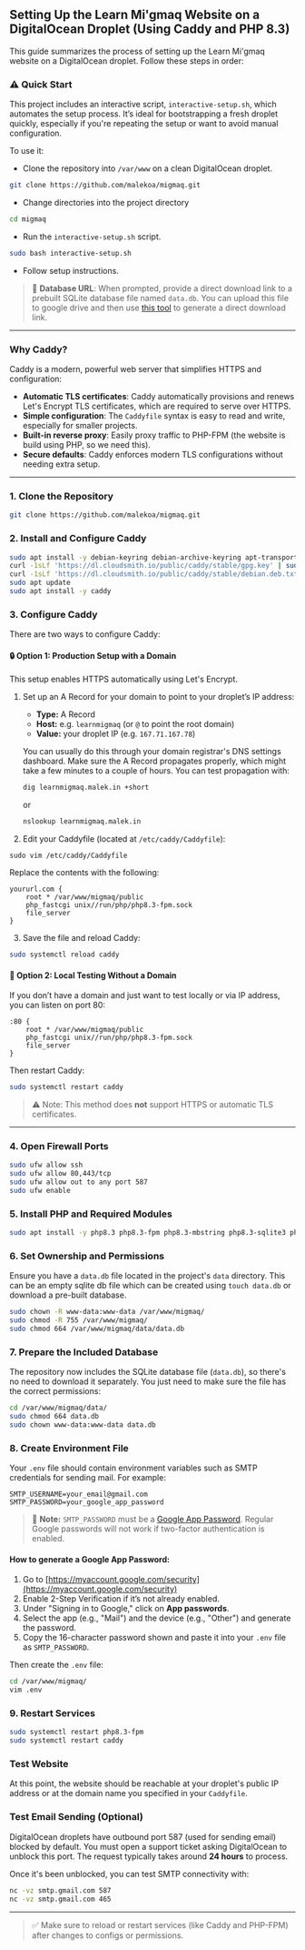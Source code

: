 ## Setting Up the Learn Mi'gmaq Website on a DigitalOcean Droplet (Using Caddy and PHP 8.3)

This guide summarizes the process of setting up the Learn Mi'gmaq website on a DigitalOcean droplet. Follow these steps in order:

### ⚠️ Quick Start

This project includes an interactive script, `interactive-setup.sh`, which automates the setup process. It’s ideal for bootstrapping a fresh droplet quickly, especially if you're repeating the setup or want to avoid manual configuration.

To use it:

- Clone the repository into `/var/www` on a clean DigitalOcean droplet.

```sh
git clone https://github.com/malekoa/migmaq.git
```

- Change directories into the project directory

```sh
cd migmaq
```

- Run the `interactive-setup.sh` script.

```sh
sudo bash interactive-setup.sh
```

- Follow setup instructions.

> 🚨 **Database URL**: When prompted, provide a direct download link to a prebuilt SQLite database file named `data.db`. You can upload this file to google drive and then use [this tool](https://sites.google.com/site/gdocs2direct/) to generate a direct download link.

---

### Why Caddy?

Caddy is a modern, powerful web server that simplifies HTTPS and configuration:

* **Automatic TLS certificates**: Caddy automatically provisions and renews Let's Encrypt TLS certificates, which are required to serve over HTTPS.
* **Simple configuration**: The `Caddyfile` syntax is easy to read and write, especially for smaller projects.
* **Built-in reverse proxy**: Easily proxy traffic to PHP-FPM (the website is build using PHP, so we need this).
* **Secure defaults**: Caddy enforces modern TLS configurations without needing extra setup.

---

### 1. Clone the Repository

```bash
git clone https://github.com/malekoa/migmaq.git
```

### 2. Install and Configure Caddy

```bash
sudo apt install -y debian-keyring debian-archive-keyring apt-transport-https curl
curl -1sLf 'https://dl.cloudsmith.io/public/caddy/stable/gpg.key' | sudo gpg --dearmor -o /usr/share/keyrings/caddy-stable-archive-keyring.gpg
curl -1sLf 'https://dl.cloudsmith.io/public/caddy/stable/debian.deb.txt' | sudo tee /etc/apt/sources.list.d/caddy-stable.list
sudo apt update
sudo apt install -y caddy
```

### 3. Configure Caddy

There are two  ways to configure Caddy:

#### 🔒 **Option 1: Production Setup with a Domain**

This setup enables HTTPS automatically using Let's Encrypt.

1. Set up an A Record for your domain to point to your droplet’s IP address:

   * **Type:** A Record
   * **Host:** e.g. `learnmigmaq` (or `@` to point the root domain)
   * **Value:** your droplet IP (e.g. `167.71.167.78`)

   You can usually do this through your domain registrar's DNS settings dashboard. Make sure the A Record propagates properly, which might take a few minutes to a couple of hours. You can test propagation with:

   ```bash
   dig learnmigmaq.malek.in +short
   ```

   or

   ```bash
   nslookup learnmigmaq.malek.in
   ```

2. Edit your Caddyfile (located at `/etc/caddy/Caddyfile`):

```
sudo vim /etc/caddy/Caddyfile
```

Replace the contents with the following:

```caddyfile
yoururl.com {
    root * /var/www/migmaq/public
    php_fastcgi unix//run/php/php8.3-fpm.sock
    file_server
}
```

3. Save the file and reload Caddy:

```bash
sudo systemctl reload caddy
```

#### 🧪 **Option 2: Local Testing Without a Domain**

If you don’t have a domain and just want to test locally or via IP address, you can listen on port 80:

```caddyfile
:80 {
    root * /var/www/migmaq/public
    php_fastcgi unix//run/php/php8.3-fpm.sock
    file_server
}
```

Then restart Caddy:

```bash
sudo systemctl restart caddy
```

> ⚠️ Note: This method does **not** support HTTPS or automatic TLS certificates.

---

### 4. Open Firewall Ports

```bash
sudo ufw allow ssh
sudo ufw allow 80,443/tcp
sudo ufw allow out to any port 587
sudo ufw enable
```

### 5. Install PHP and Required Modules

```bash
sudo apt install -y php8.3 php8.3-fpm php8.3-mbstring php8.3-sqlite3 php8.3-curl php8.3-xml php8.3-cli unzip
```

### 6. Set Ownership and Permissions

Ensure you have a `data.db` file located in the project's `data` directory. This can be an empty sqlite db file which can be created using `touch data.db` or download a pre-built database.

```bash
sudo chown -R www-data:www-data /var/www/migmaq/
sudo chmod -R 755 /var/www/migmaq/
sudo chmod 664 /var/www/migmaq/data/data.db
```

### 7. Prepare the Included Database

The repository now includes the SQLite database file (`data.db`), so there's no need to download it separately. You just need to make sure the file has the correct permissions:

```bash
cd /var/www/migmaq/data/
sudo chmod 664 data.db
sudo chown www-data:www-data data.db
```

### 8. Create Environment File

Your `.env` file should contain environment variables such as SMTP credentials for sending mail. For example:

```env
SMTP_USERNAME=your_email@gmail.com
SMTP_PASSWORD=your_google_app_password
```

> 🔐 **Note:** `SMTP_PASSWORD` must be a [Google App Password](https://support.google.com/accounts/answer/185833). Regular Google passwords will not work if two-factor authentication is enabled.

#### How to generate a Google App Password:

1. Go to [https://myaccount.google.com/security](https://myaccount.google.com/security)
2. Enable 2-Step Verification if it’s not already enabled.
3. Under "Signing in to Google," click on **App passwords**.
4. Select the app (e.g., "Mail") and the device (e.g., "Other") and generate the password.
5. Copy the 16-character password shown and paste it into your `.env` file as `SMTP_PASSWORD`.

Then create the `.env` file:

```bash
cd /var/www/migmaq/
vim .env
```

### 9. Restart Services

```bash
sudo systemctl restart php8.3-fpm
sudo systemctl restart caddy
```

### Test Website

At this point, the website should be reachable at your droplet's public IP address or at the domain name you specified in your `Caddyfile`.

### Test Email Sending (Optional)

DigitalOcean droplets have outbound port 587 (used for sending email) blocked by default. You must open a support ticket asking DigitalOcean to unblock this port. The request typically takes around **24 hours** to process.

Once it's been unblocked, you can test SMTP connectivity with:

```bash
nc -vz smtp.gmail.com 587
nc -vz smtp.gmail.com 465
```

---

> ✅ Make sure to reload or restart services (like Caddy and PHP-FPM) after changes to configs or permissions.
